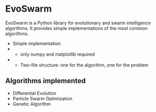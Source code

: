# EvoSwarm
EvoSwarm is a Python library for evolutionary and swarm intelligence algorithms. 
It provides simple implementations of the most common algorithms.

* Simple implementation
* * only numpy and matplotlib required
* * Two-file structure: one for the algorithm, one for the problem

## Algorithms implemented
* Differential Evolution
* Particle Swarm Optimization
* Genetic Algorithm